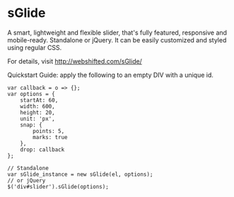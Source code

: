 sGlide
======

A smart, lightweight and flexible slider, that's fully featured, responsive and mobile-ready. Standalone or jQuery. It can be easily customized and styled using regular CSS.

For details, visit http://webshifted.com/sGlide/

Quickstart Guide: apply the following to an empty DIV with a unique id.

	var callback = o => {};
	var options = {
		startAt: 60,
		width: 600,
		height: 20,
		unit: 'px',
		snap: {
			points: 5,
			marks: true
		},
		drop: callback
	};

	// Standalone
	var sGlide_instance = new sGlide(el, options);
	// or jQuery
	$('div#slider').sGlide(options);
